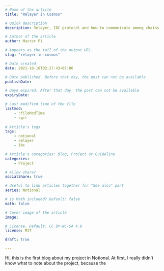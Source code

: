 ```yaml
---
# Name of the article
title: "Relayer in Cosmos"

# Quick description
description: Relayer, IBC protocol and how to communicate among chains

# Author of the article
author: Master Pi

# Appears as the tail of the output URL.
slug: "relayer-in-cosmos"

# Date created
date: 2021-10-10T02:27:43+07:00

# Date published. Before that day, the post can not be available
publishDate: 

# Daye expired. After that day, the post can not be available
expiryDate:

# Last modified time of the file
lastmod: 
    - :fileModTime
    - :git
    
# Article's tags
tags: 
    - notional
    - relayer
    - ibc

# Article's categories: Blog, Project or Guideline
categories:
    - Project

# Allow share?
socialShare: true

# Useful to link articles together for "See also" part
series: Notional

# is Math included? Default: false
math: false

# Cover image of the article
image: 

# License. Default: CC BY-NC-SA 4.0
license: MIT

draft: true

---
```


Hi, this is the first blog about my project in Notional. At first, I really didn't know what to note about the project, because the 
